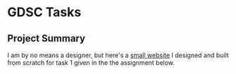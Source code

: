 # GDSC Tasks

## Project Summary

I am by no means a designer, but here's a <a href="https://aaronsww.github.io/gdsc/">small website<a> I designed and built from scratch for task 1 given in the the assignment below.

 <img src="images/Tech Team tasks.pdf - Personal - Microsoft​ Edge 16-08-2022 21_04_18.png" alt="">
